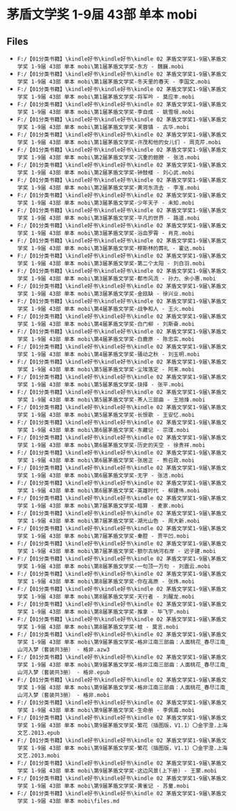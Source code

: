 # 茅盾文学奖 1-9届 43部 单本 mobi

## Files

- `F:/【01分类书籍】\kindle好书\kindle好书\kindle 02 茅盾文学奖1-9届\茅盾文学奖 1-9届 43部 单本 mobi\第1届茅盾文学奖-东方 - 魏巍.mobi`
- `F:/【01分类书籍】\kindle好书\kindle好书\kindle 02 茅盾文学奖1-9届\茅盾文学奖 1-9届 43部 单本 mobi\第1届茅盾文学奖-冬天里的春天 - 李国文.mobi`
- `F:/【01分类书籍】\kindle好书\kindle好书\kindle 02 茅盾文学奖1-9届\茅盾文学奖 1-9届 43部 单本 mobi\第1届茅盾文学奖-将军吟 - 莫应丰.mobi`
- `F:/【01分类书籍】\kindle好书\kindle好书\kindle 02 茅盾文学奖1-9届\茅盾文学奖 1-9届 43部 单本 mobi\第1届茅盾文学奖-李自成 - 姚雪垠.mobi`
- `F:/【01分类书籍】\kindle好书\kindle好书\kindle 02 茅盾文学奖1-9届\茅盾文学奖 1-9届 43部 单本 mobi\第1届茅盾文学奖-芙蓉镇 - 古华.mobi`
- `F:/【01分类书籍】\kindle好书\kindle好书\kindle 02 茅盾文学奖1-9届\茅盾文学奖 1-9届 43部 单本 mobi\第1届茅盾文学奖-许茂和他的女儿们 - 周克芹.mobi`
- `F:/【01分类书籍】\kindle好书\kindle好书\kindle 02 茅盾文学奖1-9届\茅盾文学奖 1-9届 43部 单本 mobi\第2届茅盾文学奖-沉重的翅膀 - 张洁.mobi`
- `F:/【01分类书籍】\kindle好书\kindle好书\kindle 02 茅盾文学奖1-9届\茅盾文学奖 1-9届 43部 单本 mobi\第2届茅盾文学奖-钟鼓楼 - 刘心武.mobi`
- `F:/【01分类书籍】\kindle好书\kindle好书\kindle 02 茅盾文学奖1-9届\茅盾文学奖 1-9届 43部 单本 mobi\第2届茅盾文学奖-黄河东流去 - 李准.mobi`
- `F:/【01分类书籍】\kindle好书\kindle好书\kindle 02 茅盾文学奖1-9届\茅盾文学奖 1-9届 43部 单本 mobi\第3届茅盾文学奖-少年天子 - 未知.mobi`
- `F:/【01分类书籍】\kindle好书\kindle好书\kindle 02 茅盾文学奖1-9届\茅盾文学奖 1-9届 43部 单本 mobi\第3届茅盾文学奖-平凡的世界 - 路遥.mobi`
- `F:/【01分类书籍】\kindle好书\kindle好书\kindle 02 茅盾文学奖1-9届\茅盾文学奖 1-9届 43部 单本 mobi\第3届茅盾文学奖-浴血罗霄 - 肖克.mobi`
- `F:/【01分类书籍】\kindle好书\kindle好书\kindle 02 茅盾文学奖1-9届\茅盾文学奖 1-9届 43部 单本 mobi\第3届茅盾文学奖-穆斯林的葬礼 - 霍达.mobi`
- `F:/【01分类书籍】\kindle好书\kindle好书\kindle 02 茅盾文学奖1-9届\茅盾文学奖 1-9届 43部 单本 mobi\第3届茅盾文学奖-第二个太阳 - 刘白羽.mobi`
- `F:/【01分类书籍】\kindle好书\kindle好书\kindle 02 茅盾文学奖1-9届\茅盾文学奖 1-9届 43部 单本 mobi\第3届茅盾文学奖-都市风流 - 孙力、余小惠.mobi`
- `F:/【01分类书籍】\kindle好书\kindle好书\kindle 02 茅盾文学奖1-9届\茅盾文学奖 1-9届 43部 单本 mobi\第3届茅盾文学奖-金瓯缺 - 徐兴业.mobi`
- `F:/【01分类书籍】\kindle好书\kindle好书\kindle 02 茅盾文学奖1-9届\茅盾文学奖 1-9届 43部 单本 mobi\第4届茅盾文学奖-战争和人 - 王火.mobi`
- `F:/【01分类书籍】\kindle好书\kindle好书\kindle 02 茅盾文学奖1-9届\茅盾文学奖 1-9届 43部 单本 mobi\第4届茅盾文学奖-白门柳 - 刘斯奋.mobi`
- `F:/【01分类书籍】\kindle好书\kindle好书\kindle 02 茅盾文学奖1-9届\茅盾文学奖 1-9届 43部 单本 mobi\第4届茅盾文学奖-白鹿原 - 陈忠实.mobi`
- `F:/【01分类书籍】\kindle好书\kindle好书\kindle 02 茅盾文学奖1-9届\茅盾文学奖 1-9届 43部 单本 mobi\第4届茅盾文学奖-骚动之秋 - 刘玉明.mobi`
- `F:/【01分类书籍】\kindle好书\kindle好书\kindle 02 茅盾文学奖1-9届\茅盾文学奖 1-9届 43部 单本 mobi\第5届茅盾文学奖-尘埃落定 - 阿来.mobi`
- `F:/【01分类书籍】\kindle好书\kindle好书\kindle 02 茅盾文学奖1-9届\茅盾文学奖 1-9届 43部 单本 mobi\第5届茅盾文学奖-抉择 - 张平.mobi`
- `F:/【01分类书籍】\kindle好书\kindle好书\kindle 02 茅盾文学奖1-9届\茅盾文学奖 1-9届 43部 单本 mobi\第5届茅盾文学奖-茶人三部曲 - 王旭烽.mobi`
- `F:/【01分类书籍】\kindle好书\kindle好书\kindle 02 茅盾文学奖1-9届\茅盾文学奖 1-9届 43部 单本 mobi\第5届茅盾文学奖-长恨歌 - 王安忆.mobi`
- `F:/【01分类书籍】\kindle好书\kindle好书\kindle 02 茅盾文学奖1-9届\茅盾文学奖 1-9届 43部 单本 mobi\第6届茅盾文学奖-东藏记 - 宗璞.mobi`
- `F:/【01分类书籍】\kindle好书\kindle好书\kindle 02 茅盾文学奖1-9届\茅盾文学奖 1-9届 43部 单本 mobi\第6届茅盾文学奖-历史的天空 - 徐贵祥.mobi`
- `F:/【01分类书籍】\kindle好书\kindle好书\kindle 02 茅盾文学奖1-9届\茅盾文学奖 1-9届 43部 单本 mobi\第6届茅盾文学奖-张居正 - 熊召政.mobi`
- `F:/【01分类书籍】\kindle好书\kindle好书\kindle 02 茅盾文学奖1-9届\茅盾文学奖 1-9届 43部 单本 mobi\第6届茅盾文学奖-无字 - 张洁.mobi`
- `F:/【01分类书籍】\kindle好书\kindle好书\kindle 02 茅盾文学奖1-9届\茅盾文学奖 1-9届 43部 单本 mobi\第6届茅盾文学奖-英雄时代 - 柳建伟.mobi`
- `F:/【01分类书籍】\kindle好书\kindle好书\kindle 02 茅盾文学奖1-9届\茅盾文学奖 1-9届 43部 单本 mobi\第7届茅盾文学奖-暗算 - 麦家.mobi`
- `F:/【01分类书籍】\kindle好书\kindle好书\kindle 02 茅盾文学奖1-9届\茅盾文学奖 1-9届 43部 单本 mobi\第7届茅盾文学奖-湖光山色 - 周大新.mobi`
- `F:/【01分类书籍】\kindle好书\kindle好书\kindle 02 茅盾文学奖1-9届\茅盾文学奖 1-9届 43部 单本 mobi\第7届茅盾文学奖-秦腔 - 贾平凹.mobi`
- `F:/【01分类书籍】\kindle好书\kindle好书\kindle 02 茅盾文学奖1-9届\茅盾文学奖 1-9届 43部 单本 mobi\第7届茅盾文学奖-额尔古纳河右岸 - 迟子建.mobi`
- `F:/【01分类书籍】\kindle好书\kindle好书\kindle 02 茅盾文学奖1-9届\茅盾文学奖 1-9届 43部 单本 mobi\第8届茅盾文学奖-一句顶一万句 - 刘震云.mobi`
- `F:/【01分类书籍】\kindle好书\kindle好书\kindle 02 茅盾文学奖1-9届\茅盾文学奖 1-9届 43部 单本 mobi\第8届茅盾文学奖-你在高原 - 张炜.mobi`
- `F:/【01分类书籍】\kindle好书\kindle好书\kindle 02 茅盾文学奖1-9届\茅盾文学奖 1-9届 43部 单本 mobi\第8届茅盾文学奖-天行者 - 刘醒龙.mobi`
- `F:/【01分类书籍】\kindle好书\kindle好书\kindle 02 茅盾文学奖1-9届\茅盾文学奖 1-9届 43部 单本 mobi\第8届茅盾文学奖-推拿 - 毕飞宇.mobi`
- `F:/【01分类书籍】\kindle好书\kindle好书\kindle 02 茅盾文学奖1-9届\茅盾文学奖 1-9届 43部 单本 mobi\第8届茅盾文学奖-蛙 - 莫言.mobi`
- `F:/【01分类书籍】\kindle好书\kindle好书\kindle 02 茅盾文学奖1-9届\茅盾文学奖 1-9届 43部 单本 mobi\第9届茅盾文学奖-格非江南三部曲：人面桃花_春尽江南_山河入梦（套装共3册） - 格非.azw3`
- `F:/【01分类书籍】\kindle好书\kindle好书\kindle 02 茅盾文学奖1-9届\茅盾文学奖 1-9届 43部 单本 mobi\第9届茅盾文学奖-格非江南三部曲：人面桃花_春尽江南_山河入梦（套装共3册） - 格非.epub`
- `F:/【01分类书籍】\kindle好书\kindle好书\kindle 02 茅盾文学奖1-9届\茅盾文学奖 1-9届 43部 单本 mobi\第9届茅盾文学奖-格非江南三部曲：人面桃花_春尽江南_山河入梦（套装共3册） - 格非.mobi`
- `F:/【01分类书籍】\kindle好书\kindle好书\kindle 02 茅盾文学奖1-9届\茅盾文学奖 1-9届 43部 单本 mobi\第9届茅盾文学奖-生命册 - 李佩甫.mobi`
- `F:/【01分类书籍】\kindle好书\kindle好书\kindle 02 茅盾文学奖1-9届\茅盾文学奖 1-9届 43部 单本 mobi\第9届茅盾文学奖-繁花（插图版，V1.1）〇金宇澄.上海文艺.2013.epub`
- `F:/【01分类书籍】\kindle好书\kindle好书\kindle 02 茅盾文学奖1-9届\茅盾文学奖 1-9届 43部 单本 mobi\第9届茅盾文学奖-繁花（插图版，V1.1）〇金宇澄.上海文艺.2013.mobi`
- `F:/【01分类书籍】\kindle好书\kindle好书\kindle 02 茅盾文学奖1-9届\茅盾文学奖 1-9届 43部 单本 mobi\第9届茅盾文学奖-这边风景(上下册) - 王蒙.mobi`
- `F:/【01分类书籍】\kindle好书\kindle好书\kindle 02 茅盾文学奖1-9届\茅盾文学奖 1-9届 43部 单本 mobi\第9届茅盾文学奖-黄雀记 - 苏童.mobi`
- `F:/【01分类书籍】\kindle好书\kindle好书\kindle 02 茅盾文学奖1-9届\茅盾文学奖 1-9届 43部 单本 mobi\files.md`
